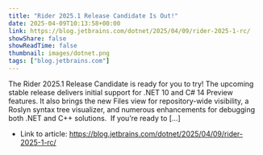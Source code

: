 ```yaml
---
title: "Rider 2025.1 Release Candidate Is Out!"
date: 2025-04-09T10:13:58+00:00
link: https://blog.jetbrains.com/dotnet/2025/04/09/rider-2025-1-rc/
showShare: false
showReadTime: false
thumbnail: images/dotnet.png
tags: ["blog.jetbrains.com"]
---
```

The Rider 2025.1 Release Candidate is ready for you to try! The upcoming stable release delivers initial support for .NET 10 and C# 14 Preview features. It also brings the new Files view for repository-wide visibility, a Roslyn syntax tree visualizer, and numerous enhancements for debugging both .NET and C++ solutions.  If you’re ready to […]

- Link to article: https://blog.jetbrains.com/dotnet/2025/04/09/rider-2025-1-rc/